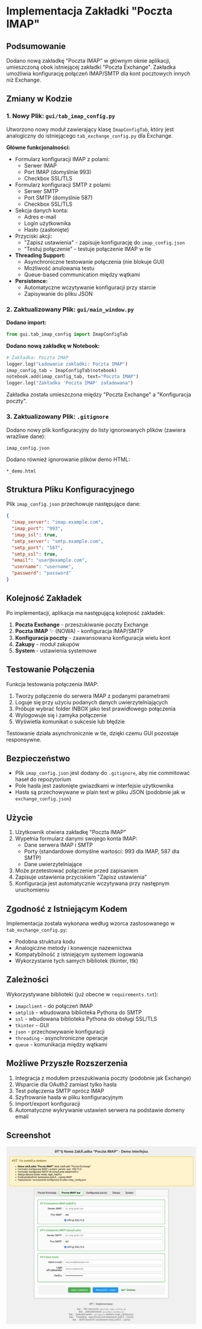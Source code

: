 # Implementacja Zakładki "Poczta IMAP"

## Podsumowanie

Dodano nową zakładkę "Poczta IMAP" w głównym oknie aplikacji, umieszczoną obok istniejącej zakładki "Poczta Exchange". Zakładka umożliwia konfigurację połączeń IMAP/SMTP dla kont pocztowych innych niż Exchange.

## Zmiany w Kodzie

### 1. Nowy Plik: `gui/tab_imap_config.py`

Utworzono nowy moduł zawierający klasę `ImapConfigTab`, który jest analogiczny do istniejącego `tab_exchange_config.py` dla Exchange.

**Główne funkcjonalności:**
- Formularz konfiguracji IMAP z polami:
  - Serwer IMAP
  - Port IMAP (domyślnie 993)
  - Checkbox SSL/TLS
- Formularz konfiguracji SMTP z polami:
  - Serwer SMTP
  - Port SMTP (domyślnie 587)
  - Checkbox SSL/TLS
- Sekcja danych konta:
  - Adres e-mail
  - Login użytkownika
  - Hasło (zasłonięte)
- Przyciski akcji:
  - "Zapisz ustawienia" - zapisuje konfigurację do `imap_config.json`
  - "Testuj połączenie" - testuje połączenie IMAP w tle
- **Threading Support:**
  - Asynchroniczne testowanie połączenia (nie blokuje GUI)
  - Możliwość anulowania testu
  - Queue-based communication między wątkami
- **Persistence:**
  - Automatyczne wczytywanie konfiguracji przy starcie
  - Zapisywanie do pliku JSON

### 2. Zaktualizowany Plik: `gui/main_window.py`

**Dodano import:**
```python
from gui.tab_imap_config import ImapConfigTab
```

**Dodano nową zakładkę w Notebook:**
```python
# Zakładka: Poczta IMAP
logger.log("Ładowanie zakładki: Poczta IMAP")
imap_config_tab = ImapConfigTab(notebook)
notebook.add(imap_config_tab, text="Poczta IMAP")
logger.log("Zakładka 'Poczta IMAP' załadowana")
```

Zakładka została umieszczona między "Poczta Exchange" a "Konfiguracja poczty".

### 3. Zaktualizowany Plik: `.gitignore`

Dodano nowy plik konfiguracyjny do listy ignorowanych plików (zawiera wrażliwe dane):
```
imap_config.json
```

Dodano również ignorowanie plików demo HTML:
```
*_demo.html
```

## Struktura Pliku Konfiguracyjnego

Plik `imap_config.json` przechowuje następujące dane:
```json
{
  "imap_server": "imap.example.com",
  "imap_port": "993",
  "imap_ssl": true,
  "smtp_server": "smtp.example.com",
  "smtp_port": "587",
  "smtp_ssl": true,
  "email": "user@example.com",
  "username": "username",
  "password": "password"
}
```

## Kolejność Zakładek

Po implementacji, aplikacja ma następującą kolejność zakładek:
1. **Poczta Exchange** - przeszukiwanie poczty Exchange
2. **Poczta IMAP** ✨ (NOWA) - konfiguracja IMAP/SMTP
3. **Konfiguracja poczty** - zaawansowana konfiguracja wielu kont
4. **Zakupy** - moduł zakupów
5. **System** - ustawienia systemowe

## Testowanie Połączenia

Funkcja testowania połączenia IMAP:
1. Tworzy połączenie do serwera IMAP z podanymi parametrami
2. Loguje się przy użyciu podanych danych uwierzytelniających
3. Próbuje wybrać folder INBOX jako test prawidłowego połączenia
4. Wylogowuje się i zamyka połączenie
5. Wyświetla komunikat o sukcesie lub błędzie

Testowanie działa asynchronicznie w tle, dzięki czemu GUI pozostaje responsywne.

## Bezpieczeństwo

- Plik `imap_config.json` jest dodany do `.gitignore`, aby nie commitować haseł do repozytorium
- Pole hasła jest zasłonięte gwiazdkami w interfejsie użytkownika
- Hasła są przechowywane w plain text w pliku JSON (podobnie jak w `exchange_config.json`)

## Użycie

1. Użytkownik otwiera zakładkę "Poczta IMAP"
2. Wypełnia formularz danymi swojego konta IMAP:
   - Dane serwera IMAP i SMTP
   - Porty (standardowe domyślne wartości: 993 dla IMAP, 587 dla SMTP)
   - Dane uwierzytelniające
3. Może przetestować połączenie przed zapisaniem
4. Zapisuje ustawienia przyciskiem "Zapisz ustawienia"
5. Konfiguracja jest automatycznie wczytywana przy następnym uruchomieniu

## Zgodność z Istniejącym Kodem

Implementacja została wykonana według wzorca zastosowanego w `tab_exchange_config.py`:
- Podobna struktura kodu
- Analogiczne metody i konwencje nazewnictwa
- Kompatybilność z istniejącym systemem logowania
- Wykorzystanie tych samych bibliotek (tkinter, ttk)

## Zależności

Wykorzystywane biblioteki (już obecne w `requirements.txt`):
- `imapclient` - do połączeń IMAP
- `smtplib` - wbudowana biblioteka Pythona do SMTP
- `ssl` - wbudowana biblioteka Pythona do obsługi SSL/TLS
- `tkinter` - GUI
- `json` - przechowywanie konfiguracji
- `threading` - asynchroniczne operacje
- `queue` - komunikacja między wątkami

## Możliwe Przyszłe Rozszerzenia

1. Integracja z modułem przeszukiwania poczty (podobnie jak Exchange)
2. Wsparcie dla OAuth2 zamiast tylko hasła
3. Test połączenia SMTP oprócz IMAP
4. Szyfrowanie hasła w pliku konfiguracyjnym
5. Import/export konfiguracji
6. Automatyczne wykrywanie ustawień serwera na podstawie domeny email

## Screenshot

![Implementacja zakładki Poczta IMAP](imap_tab_implementation.png)

